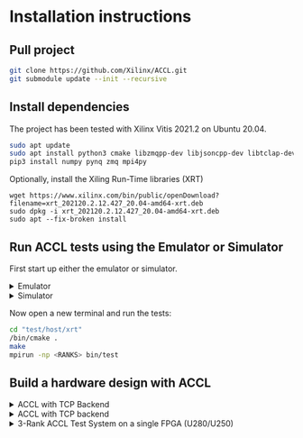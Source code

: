 # Installation instructions

## Pull project
```sh
git clone https://github.com/Xilinx/ACCL.git
git submodule update --init --recursive
```

## Install dependencies
The project has been tested with Xilinx Vitis 2021.2 on Ubuntu 20.04.
```sh
sudo apt update
sudo apt install python3 cmake libzmqpp-dev libjsoncpp-dev libtclap-dev libopenmpi-dev xvfb
pip3 install numpy pynq zmq mpi4py
```
Optionally, install the Xiling Run-Time libraries (XRT)
```
wget https://www.xilinx.com/bin/public/openDownload?filename=xrt_202120.2.12.427_20.04-amd64-xrt.deb
sudo dpkg -i xrt_202120.2.12.427_20.04-amd64-xrt.deb
sudo apt --fix-broken install
```

## Run ACCL tests using the Emulator or Simulator
First start up either the emulator or simulator.
<details>
  <summary>Emulator</summary>

  ```sh
  cd "test/model/emulation"
  source <VITIS_INSTALL>/settings64.sh
  /bin/cmake .
  python3 run.py -n <RANKS>
  ```
</details>

<details>
  <summary>Simulator</summary>

  ```sh
  cd "kernels/cclo"
  source <VIVADO_INSTALL>/settings64.sh
  make STACK_TYPE=TCP EN_FANIN=1 simdll
  cd "../../test/model/simulation"
  source <VITIS_INSTALL>/settings64.sh
  /bin/cmake .
  python3 run.py -n <RANKS>
  ```
</details>

Now open a new terminal and run the tests:
```sh
cd "test/host/xrt"
/bin/cmake .
make
mpirun -np <RANKS> bin/test
```

## Build a hardware design with ACCL
<details>
  <summary>ACCL with TCP Backend</summary>

  ```sh
  source <VITIS_INSTALL>/settings64.sh
  cd "kernels/cclo"
  make STACK_TYPE=TCP EN_FANIN=1 MB_DEBUG_LEVEL=2
  cd "../../test/hardware"
  make MODE=tcp PLATFORM=<Alveo Platform Name>
  ```
</details>
<details>
  <summary>ACCL with TCP backend</summary>

  ```sh
  source <VITIS_INSTALL>/settings64.sh
  cd "kernels/cclo"
  make STACK_TYPE=UDP MB_DEBUG_LEVEL=2
  cd "../../test/hardware"
  make MODE=udp PLATFORM=<Alveo Platform Name>
  ```
</details>
<details>
  <summary>3-Rank ACCL Test System on a single FPGA (U280/U250)</summary>

  ```sh
  source <VITIS_INSTALL>/settings64.sh
  cd "kernels/cclo"
  make STACK_TYPE=TCP EN_FANIN=1 MB_DEBUG_LEVEL=2
  cd "../../test/hardware"
  make MODE=tri PLATFORM=<Alveo U280 or U250 Platform Name>
  ```
</details>
